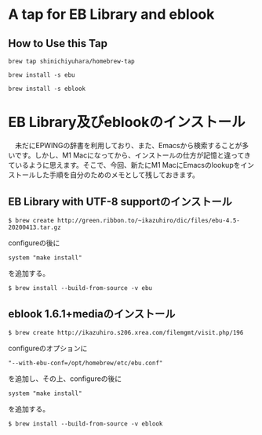 # A tap for EB Library and eblook

## How to Use this Tap

    brew tap shinichiyuhara/homebrew-tap

    brew install -s ebu

    brew install -s eblook

# EB Library及びeblookのインストール

　未だにEPWINGの辞書を利用しており、また、Emacsから検索することが多いです。しかし、M1 Macになってから、インストールの仕方が記憶と違ってきているように思えます。そこで、今回、新たにM1 MacにEmacsのlookupをインストールした手順を自分のためのメモとして残しておきます。

## EB Library with UTF-8 supportのインストール

    $ brew create http://green.ribbon.to/~ikazuhiro/dic/files/ebu-4.5-20200413.tar.gz

configureの後に

    system "make install"

を追加する。

    $ brew install --build-from-source -v ebu

## eblook 1.6.1+mediaのインストール

    $ brew create http://ikazuhiro.s206.xrea.com/filemgmt/visit.php/196

configureのオプションに

    "--with-ebu-conf=/opt/homebrew/etc/ebu.conf"

を追加し、その上、configureの後に

    system "make install"

を追加する。

    $ brew install --build-from-source -v eblook


